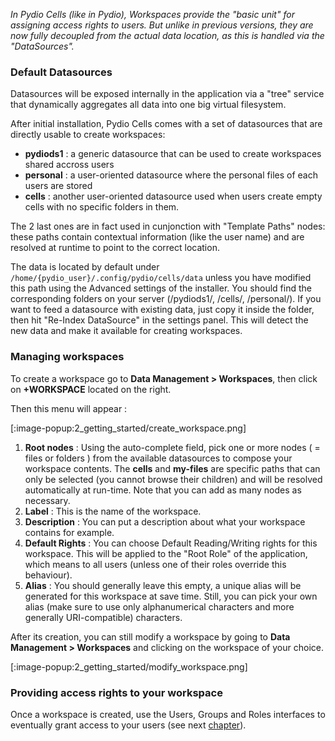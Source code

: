 _In Pydio Cells (like in Pydio), Workspaces provide the "basic unit" for assigning access rights to users. But unlike in previous versions, they are now fully decoupled from the actual data location, as this is handled via the "DataSources"._

### Default Datasources

Datasources will be exposed internally in the application via a "tree" service that dynamically aggregates all data into one big virtual filesystem. 

After initial installation, Pydio Cells comes with a set of datasources that are directly usable to create workspaces:

* **pydiods1** : a generic datasource that can be used to create workspaces shared accross users
* **personal** : a user-oriented datasource where the personal files of each users are stored
* **cells** : another user-oriented datasource used when users create empty cells with no specific folders in them.

The 2 last ones are in fact used in cunjonction with "Template Paths" nodes: these paths contain contextual information (like the user name) and are resolved at runtime to point to the correct location. 

The data is located by default under `/home/{pydio_user}/.config/pydio/cells/data` unless you have modified this path using the Advanced settings of the installer. You should find the corresponding folders on your server (/pydiods1/, /cells/, /personal/). If you want to feed a datasource with existing data, just copy it inside the folder, then hit "Re-Index DataSource" in the settings panel. This will detect the new data and make it available for creating workspaces.

### Managing workspaces

To create a workspace go to **Data Management > Workspaces**, then click on **+WORKSPACE** located on the right.

Then this menu will appear :

[:image-popup:2_getting_started/create_workspace.png]



1. **Root nodes** : Using the auto-complete field, pick one or more nodes ( = files or folders ) from the available datasources to compose your workspace contents. The **cells** and **my-files** are specific paths that can only be selected (you cannot browse their children) and will be resolved automatically at run-time. Note that you can add as many nodes as necessary.    
2. **Label** : This is the name of the workspace.
3. **Description** : You can put a description about what your workspace contains for example.
4. **Default Rights** : You can choose Default Reading/Writing rights for this workspace. This will be applied to the "Root Role" of the application, which means to all users (unless one of their roles override this behaviour).
5. **Alias** : You should generally leave this empty, a unique alias will be generated for this workspace at save time. Still, you can pick your own alias (make sure to use only alphanumerical characters and more generally URI-compatible) characters.

After its creation, you can still modify a workspace by going to **Data Management > Workspaces** and clicking on the workspace of your choice.

[:image-popup:2_getting_started/modify_workspace.png]

### Providing access rights to your workspace

Once a workspace is created, use the Users, Groups and Roles interfaces to eventually grant access to your users (see next [chapter](/en/docs/cells/v1/users-roles-and-groups)).